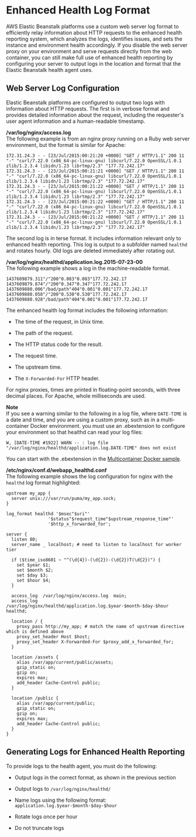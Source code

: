 # Enhanced Health Log Format<a name="health-enhanced-serverlogs"></a>

AWS Elastic Beanstalk platforms use a custom web server log format to efficiently relay information about HTTP requests to the enhanced health reporting system, which analyzes the logs, identifies issues, and sets the instance and environment health accordingly\. If you disable the web server proxy on your environment and serve requests directly from the web container, you can still make full use of enhanced health reporting by configuring your server to output logs in the location and format that the Elastic Beanstalk health agent uses\.

## Web Server Log Configuration<a name="w3ab1c25c11c57b5"></a>

Elastic Beanstalk platforms are configured to output two logs with information about HTTP requests\. The first is in verbose format and provides detailed information about the request, including the requester's user agent information and a human\-readable timestamp\.

**/var/log/nginx/access\.log**  
The following example is from an nginx proxy running on a Ruby web server environment, but the format is similar for Apache:

```
172.31.24.3 - - [23/Jul/2015:00:21:20 +0000] "GET / HTTP/1.1" 200 11 "-" "curl/7.22.0 (x86_64-pc-linux-gnu) libcurl/7.22.0 OpenSSL/1.0.1 zlib/1.2.3.4 libidn/1.23 librtmp/2.3" "177.72.242.17"
172.31.24.3 - - [23/Jul/2015:00:21:21 +0000] "GET / HTTP/1.1" 200 11 "-" "curl/7.22.0 (x86_64-pc-linux-gnu) libcurl/7.22.0 OpenSSL/1.0.1 zlib/1.2.3.4 libidn/1.23 librtmp/2.3" "177.72.242.17"
172.31.24.3 - - [23/Jul/2015:00:21:22 +0000] "GET / HTTP/1.1" 200 11 "-" "curl/7.22.0 (x86_64-pc-linux-gnu) libcurl/7.22.0 OpenSSL/1.0.1 zlib/1.2.3.4 libidn/1.23 librtmp/2.3" "177.72.242.17"
172.31.24.3 - - [23/Jul/2015:00:21:22 +0000] "GET / HTTP/1.1" 200 11 "-" "curl/7.22.0 (x86_64-pc-linux-gnu) libcurl/7.22.0 OpenSSL/1.0.1 zlib/1.2.3.4 libidn/1.23 librtmp/2.3" "177.72.242.17"
172.31.24.3 - - [23/Jul/2015:00:21:22 +0000] "GET / HTTP/1.1" 200 11 "-" "curl/7.22.0 (x86_64-pc-linux-gnu) libcurl/7.22.0 OpenSSL/1.0.1 zlib/1.2.3.4 libidn/1.23 librtmp/2.3" "177.72.242.17"
```

The second log is in terse format\. It includes information relevant only to enhanced health reporting\. This log is output to a subfolder named `healthd` and rotates hourly\. Old logs are deleted immediately after rotating out\.

**/var/log/nginx/healthd/application\.log\.2015\-07\-23\-00**  
The following example shows a log in the machine\-readable format\.

```
1437609879.311"/"200"0.083"0.083"177.72.242.17
1437609879.874"/"200"0.347"0.347"177.72.242.17
1437609880.006"/bad/path"404"0.001"0.001"177.72.242.17
1437609880.058"/"200"0.530"0.530"177.72.242.17
1437609880.928"/bad/path"404"0.001"0.001"177.72.242.17
```

The enhanced health log format includes the following information:

+ The time of the request, in Unix time\.

+ The path of the request\.

+ The HTTP status code for the result\.

+ The request time\.

+ The upstream time\.

+ The `X-Forwarded-For` HTTP header\.

For nginx proxies, times are printed in floating\-point seconds, with three decimal places\. For Apache, whole milliseconds are used\.

**Note**  
If you see a warning similar to the following in a log file, where `DATE-TIME` is a date and time, and you are using a custom proxy, such as in a multi\-container Docker environment\. you must use an \.ebextension to configure your environment so that healthd can read your log files:  

```
W, [DATE-TIME #1922] WARN -- : log file "/var/log/nginx/healthd/application.log.DATE-TIME" does not exist
```
You can start with the \.ebextension in the [Multicontainer Docker sample](http://docs.aws.amazon.com/elasticbeanstalk/latest/dg/samples/docker-multicontainer-v1.zip)\.

**/etc/nginx/conf\.d/webapp\_healthd\.conf**  
The following example shows the log configuration for nginx with the `healthd` log format highlighted:

```
upstream my_app {
  server unix:///var/run/puma/my_app.sock;
}

log_format healthd '$msec"$uri"'
                '$status"$request_time"$upstream_response_time"'
                '$http_x_forwarded_for';

server {
  listen 80;
  server_name _ localhost; # need to listen to localhost for worker tier

  if ($time_iso8601 ~ "^(\d{4})-(\d{2})-(\d{2})T(\d{2})") {
    set $year $1;
    set $month $2;
    set $day $3;
    set $hour $4;
  }

  access_log  /var/log/nginx/access.log  main;
  access_log /var/log/nginx/healthd/application.log.$year-$month-$day-$hour healthd;

  location / {
    proxy_pass http://my_app; # match the name of upstream directive which is defined above
    proxy_set_header Host $host;
    proxy_set_header X-Forwarded-For $proxy_add_x_forwarded_for;
  }

  location /assets {
    alias /var/app/current/public/assets;
    gzip_static on;
    gzip on;
    expires max;
    add_header Cache-Control public;
  }

  location /public {
    alias /var/app/current/public;
    gzip_static on;
    gzip on;
    expires max;
    add_header Cache-Control public;
  }
}
```

## Generating Logs for Enhanced Health Reporting<a name="w3ab1c25c11c57b7"></a>

To provide logs to the health agent, you must do the following:

+ Output logs in the correct format, as shown in the previous section

+ Output logs to `/var/log/nginx/healthd/`

+ Name logs using the following format: `application.log.$year-$month-$day-$hour`

+ Rotate logs once per hour

+ Do not truncate logs